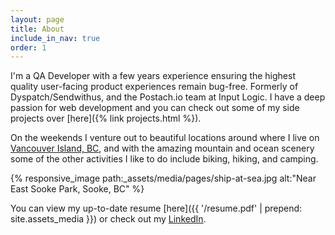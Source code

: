 ```yaml
---
layout: page
title: About
include_in_nav: true
order: 1
---
```


I'm a QA Developer with a few years experience ensuring the highest quality user-facing product experiences remain bug-free. Formerly of Dyspatch/Sendwithus, and the Postach.io team at Input Logic. I have a deep passion for web development and you can check out some of my side projects over [here]({% link projects.html %}).

On the weekends I venture out to beautiful locations around where I live on [Vancouver Island, BC](https://www.google.ca/maps/@49.7879305,-125.7618705,8z), and with the amazing mountain and ocean scenery some of the other activities I like to do include biking, hiking, and camping.

{% responsive_image path:_assets/media/pages/ship-at-sea.jpg alt:"Near East Sooke Park, Sooke, BC" %}

You can view my up-to-date resume [here]({{ '/resume.pdf' | prepend: site.assets_media }}) or check out my [LinkedIn](https://www.linkedin.com/in/brandonb927/).
